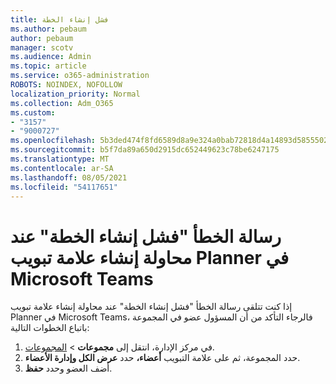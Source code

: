 ```yaml
---
title: فشل إنشاء الخطة
ms.author: pebaum
author: pebaum
manager: scotv
ms.audience: Admin
ms.topic: article
ms.service: o365-administration
ROBOTS: NOINDEX, NOFOLLOW
localization_priority: Normal
ms.collection: Adm_O365
ms.custom:
- "3157"
- "9000727"
ms.openlocfilehash: 5b3ded474f8fd6589d8a9e324a0bab72818d4a14893d5855502088c448bab150
ms.sourcegitcommit: b5f7da89a650d2915dc652449623c78be6247175
ms.translationtype: MT
ms.contentlocale: ar-SA
ms.lasthandoff: 08/05/2021
ms.locfileid: "54117651"
---
```

# <a name="failed-to-create-the-plan-error-when-trying-to-create-a-planner-tab-in-microsoft-teams"></a>رسالة الخطأ "فشل إنشاء الخطة" عند محاولة إنشاء علامة تبويب Planner في Microsoft Teams

إذا كنت تتلقى رسالة الخطأ "فشل إنشاء الخطة" عند محاولة إنشاء علامة تبويب Planner في Microsoft Teams، فالرجاء التأكد من أن المسؤول عضو في المجموعة باتباع الخطوات التالية:

1. في مركز الإدارة، انتقل إلى **مجموعات**  >  [المجموعات](https://admin.microsoft.com/Adminportal/Home?source=applauncher#/groups). 
2. حدد المجموعة، ثم على علامة التبويب **أعضاء،** حدد **عرض الكل وإدارة الأعضاء**.
3. أضف العضو وحدد **حفظ**.